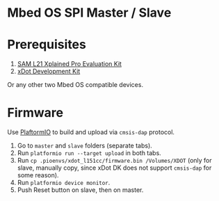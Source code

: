 Mbed OS SPI Master / Slave
===

# Prerequisites

1. [SAM L21 Xplained Pro Evaluation Kit](https://www.microchip.com/developmenttools/ProductDetails/atsaml21-xpro-b)
2. [xDot Development Kit](https://www.multitech.com/brands/micro-xdot-devkit)

Or any other two Mbed OS compatible devices.

# Firmware

Use [PlaftormIO](https://platformio.org/) to build and upload via `cmsis-dap` protocol.

1. Go to `master` and `slave` folders (separate tabs).
1. Run `platformio run --target upload` in both tabs.
1. Run `cp .pioenvs/xdot_l151cc/firmware.bin /Volumes/XDOT` (only for slave, manually copy, since xDot DK does not support `cmsis-dap` for some reason).
1. Run `platformio device monitor`.
1. Push Reset button on slave, then on master.
